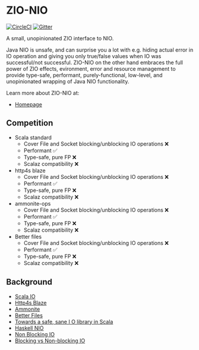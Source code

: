 # ZIO-NIO

[![CircleCI][badge-ci]][link-ci]
[![Gitter][badge-gitter]][link-gitter]

A small, unopinionated ZIO interface to NIO.

Java NIO is unsafe, and can surprise you a lot with e.g. hiding actual error in IO operation and giving you only true/false values when IO was successful/not successful. ZIO-NIO on the other hand embraces the full power of ZIO effects, evironment, error and resource management to provide type-safe, performant, purely-functional, low-level, and unopinionated wrapping of Java NIO functionality.

Learn more about ZIO-NIO at:

 - [Homepage](https://zio.github.io/zio-nio/)

## Competition

* Scala standard
  * Cover File and Socket blocking/unblocking IO operations :x:
  * Performant  :white_check_mark:
  * Type-safe, pure FP :x:
  * Scalaz compatibility :x:
* http4s blaze
  * Cover File and Socket blocking/unblocking IO operations :x:
  * Performant :white_check_mark:
  * Type-safe, pure FP :x:
  * Scalaz compatibility :x:
* ammonite-ops
  * Cover File and Socket blocking/unblocking IO operations :x:
  * Performant :white_check_mark:
  * Type-safe, pure FP :x:
  * Scalaz compatibility :x:
* Better files
  * Cover File and Socket blocking/unblocking IO operations :x:
  * Performant :white_check_mark:
  * Type-safe, pure FP :x:
  * Scalaz compatibility :x:

## Background

* [Scala IO](https://www.scala-lang.org/api/2.12.3/scala/io/index.html)
* [Http4s Blaze](https://github.com/http4s/blaze)
* [Ammonite](https://github.com/lihaoyi/Ammonite/)
* [Better Files](https://github.com/pathikrit/better-files)
* [Towards a safe, sane I O library in Scala](https://www.youtube.com/watch?feature=player_embedded&v=uaYKkpqs6CE)
* [Haskell NIO](https://wiki.haskell.org/NIO)
* [Non Blocking IO](https://www.youtube.com/watch?v=uKc0Gx_lPsg)
* [Blocking vs Non-blocking IO](http://tutorials.jenkov.com/java-nio/nio-vs-io.html)

[badge-ci]: https://circleci.com/gh/zio/zio-nio/tree/master.svg?style=svg
[badge-gitter]: https://badges.gitter.im/ZIO/zio-nio.svg
[link-ci]: https://circleci.com/gh/zio/zio-nio/tree/master
[link-gitter]: https://gitter.im/ZIO/zio-nio?utm_source=badge&utm_medium=badge&utm_campaign=pr-badge&utm_content=badge
